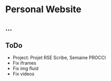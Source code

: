 # Personal Website

## ...

## ToDo
- Project: Projet RSE Scribe, Semaine PROCCI
- Fix iframes
- Fix img fluid
- Fix videos